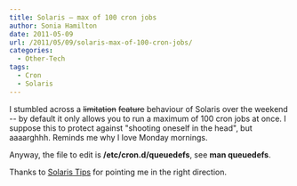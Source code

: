 ```yaml
---
title: Solaris – max of 100 cron jobs
author: Sonia Hamilton
date: 2011-05-09
url: /2011/05/09/solaris-max-of-100-cron-jobs/
categories:
  - Other-Tech
tags:
  - Cron
  - Solaris
---
```

I stumbled across a <s>limitation</s> <s>feature</s> behaviour of Solaris over the weekend -- by default it only allows you to run a maximum of 100 cron jobs at once. I suppose this to protect against "shooting oneself in the head", but aaaarghhh. Reminds me why I love Monday mornings.

<!--more-->

Anyway, the file to edit is **/etc/cron.d/queuedefs**, see **man queuedefs**.

Thanks to [Solaris Tips][1] for pointing me in the right direction.

 [1]: //solaristipsandtricks.blogspot.com/2010/05/solaris-10-cron-and-maxrun.html
